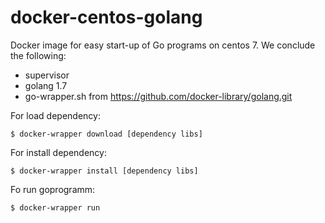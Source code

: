 # docker-centos-golang
Docker image for easy start-up of Go programs on centos 7.
We conclude the following: 
* supervisor
* golang 1.7
* go-wrapper.sh from https://github.com/docker-library/golang.git

For load dependency:
```
$ docker-wrapper download [dependency libs]
```
For install dependency:
```
$ docker-wrapper install [dependency libs]
```
Fo run goprogramm:
```
$ docker-wrapper run
```

